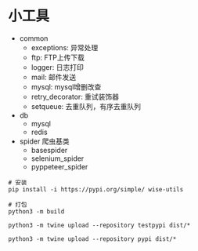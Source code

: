 # 小工具

- common
    - exceptions: 异常处理
    - ftp: FTP上传下载
    - logger: 日志打印
    - mail: 邮件发送
    - mysql: mysql增删改查
    - retry_decorator: 重试装饰器
    - setqueue: 去重队列，有序去重队列
- db
    - mysql
    - redis
- spider 爬虫基类
    - basespider
    - selenium_spider
    - pyppeteer_spider

```shell
# 安装
pip install -i https://pypi.org/simple/ wise-utils

# 打包
python3 -m build

python3 -m twine upload --repository testpypi dist/*

python3 -m twine upload --repository pypi dist/*
```
